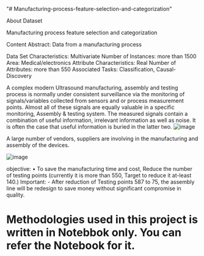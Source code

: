 "# Manufacturing-process-feature-selection-and-categorization" 

About Dataset

Manufacturing process feature selection and categorization

Content
Abstract: Data from a manufacturing process

Data Set Characteristics: Multivariate
Number of Instances: more than 1500
Area: Medical/electronics
Attribute Characteristics: Real
Number of Attributes: more than 550
Associated Tasks: Classification, Causal-Discovery

A complex modern Ultrasound manufacturing, assembly and testing process is normally under consistent surveillance via the monitoring of signals/variables collected from sensors and or
process measurement points. 
Almost all of these signals are equally valuable in a specific monitoring, Assembly & testing system. 
The measured signals contain a combination of useful information, irrelevant information as well as noise. It is often the case that useful information is buried in the latter two. 
![image](https://github.com/vikrantyadav11234/Manufacturing-process-feature-selection-and-categorization/assets/109401096/fc8cdf69-f50e-4c82-a082-2c616ca789f3)


 
A large number of vendors, suppliers are involving in the manufacturing and assembly of the devices.
 
![image](https://github.com/vikrantyadav11234/Manufacturing-process-feature-selection-and-categorization/assets/109401096/6a5a679e-f629-44bb-a10a-3d3200e09f15)


objective:
•	To save the manufacturing time and cost, Reduce the number of testing points (currently it is more than 550, Target to reduce it at-least  140.) 
Important: - After reduction of Testing points 587 to 75, the assembly line will be redesign to save money without significant compromise in quality.

# Methodologies used in this project is written in Notebbok only. You can refer the Notebook for it.

